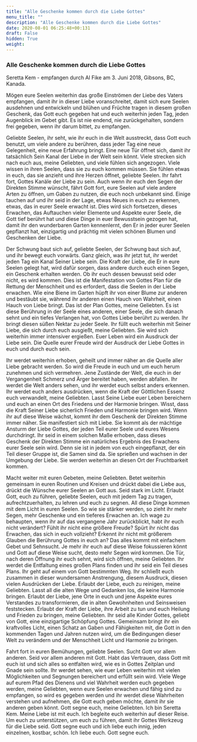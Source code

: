 ```yaml
---
title: "Alle Geschenke kommen durch die Liebe Gottes"
menu_title: ""
description: "Alle Geschenke kommen durch die Liebe Gottes"
date: 2020-08-01 06:25:48+00:131
draft: False
hidden: True
weight:
---
```

### Alle Geschenke kommen durch die Liebe Gottes

Seretta Kem - empfangen durch Al Fike am 3. Juni 2018, Gibsons, BC, Kanada.

Mögen eure Seelen weiterhin das große Einströmen der Liebe des Vaters empfangen, damit ihr in dieser Liebe voranschreitet, damit sich eure Seelen ausdehnen und entwickeln und blühen und Früchte tragen in diesem großen Geschenk, das Gott euch gegeben hat und euch weiterhin jeden Tag, jeden Augenblick im Gebet gibt. Es ist nie endend, nie zurückgehalten, sondern frei gegeben, wenn ihr darum bittet, zu empfangen.

Geliebte Seelen, ihr seht, wie ihr euch in die Welt ausstreckt, dass Gott euch benutzt, um viele andere zu berühren, dass jeder Tag eine neue Gelegenheit, eine neue Erfahrung bringt. Eine neue Tür öffnet sich, damit ihr tatsächlich Sein Kanal der Liebe in der Welt sein könnt. Viele strecken sich nach euch aus, meine Geliebten, und viele fühlen sich angezogen. Viele wissen in ihren Seelen, dass sie zu euch kommen müssen. Sie fühlen etwas in euch, das sie anzieht und ihre Herzen öffnet, geliebte Seelen. Ihr fahrt fort, Gottes Kanäle der Liebe zu sein. Auch wenn ihr euch den Segen der Direkten Stimme wünscht, fährt Gott fort, eure Seelen auf viele andere Arten zu öffnen, um Gaben zu nutzen, die euch noch unbekannt sind. Einige tauchen auf und ihr seid in der Lage, etwas Neues in euch zu erkennen, etwas, das in eurer Seele erwacht ist. Dies wird sich fortsetzen, dieses Erwachen, das Auftauchen vieler Elemente und Aspekte eurer Seele, die Gott tief berührt hat und diese Dinge in euer Bewusstsein gezogen hat, damit ihr den wunderbaren Garten kennenlernt, den Er in jeder eurer Seelen gepflanzt hat, einzigartig und prächtig mit vielen schönen Blumen und Geschenken der Liebe.

Der Schwung baut sich auf, geliebte Seelen, der Schwung baut sich auf, und ihr bewegt euch vorwärts. Ganz gleich, was ihr jetzt tut, ihr werdet jeden Tag ein Kanal Seiner Liebe sein. Die Kraft der Liebe, die Er in eure Seelen gelegt hat, wird dafür sorgen, dass andere durch euch einen Segen, ein Geschenk erhalten werden. Ob ihr euch dessen bewusst seid oder nicht, es wird kommen. Dies ist die Manifestation von Gottes Plan für die Rettung der Menschheit und es erfordert, dass die Seelen in der Liebe erwachen. Wie eine Biene im Garten hüpft ihr von einer Blume zur anderen und bestäubt sie, während ihr anderen einen Hauch von Wahrheit, einen Hauch von Liebe bringt. Das ist der Plan Gottes, meine Geliebten. Es ist diese Berührung in der Seele eines anderen, einer Seele, die sich danach sehnt und ein tiefes Verlangen hat, von Gottes Liebe berührt zu werden. Ihr bringt diesen süßen Nektar zu jeder Seele. Ihr füllt euch weiterhin mit Seiner Liebe, die sich durch euch ausgießt, meine Geliebten. Sie wird sich weiterhin immer intensiver ergießen. Euer Leben wird ein Ausdruck der Liebe sein. Die Quelle eurer Freude wird der Ausdruck der Liebe Gottes in euch und durch euch sein.

Ihr werdet weiterhin erhoben, geheilt und immer näher an die Quelle aller Liebe gebracht werden. So wird die Freude in euch und um euch herum zunehmen und sich vermehren. Jene Zustände der Welt, die euch in der Vergangenheit Schmerz und Ärger bereitet haben, werden abfallen. Ihr werdet die Welt anders sehen, und ihr werdet euch selbst anders erkennen. Ihr werdet euch anders ausdrücken, wenn die Kraft der Göttlichen Essenz euch verwandelt, meine Geliebten. Lasst Seine Liebe euer Leben bereichern und euch an einen Ort des Friedens und der Harmonie bringen. Wisst, dass die Kraft Seiner Liebe sicherlich Frieden und Harmonie bringen wird. Wenn ihr auf diese Weise wächst, kommt ihr dem Geschenk der Direkten Stimme immer näher. Sie manifestiert sich mit Liebe. Sie kommt als der mächtige Ansturm der Liebe Gottes, der jeden Teil eurer Seele und eures Wesens durchdringt. Ihr seid in einem solchen Maße erhoben, dass dieses Geschenk der Direkten Stimme ein natürliches Ergebnis des Erwachens eurer Seele sein wird. Denn sie ist in jedem von euch eingepflanzt, der ein Teil dieser Gruppe ist, die Samen sind da. Sie sprießen und wachsen in der Umgebung der Liebe. Sie werden weiterhin an diesen Ort der Fruchtbarkeit kommen.

Macht weiter mit euren Gebeten, meine Geliebten. Betet weiterhin gemeinsam in euren Routinen und Kreisen und drückt dabei die Liebe aus, drückt die Wünsche eurer Seelen an Gott aus. Seid stark im Licht. Erlaubt Gott, euch zu führen, geliebte Seelen, euch mit jedem Tag zu tragen, aufrechtzuerhalten, zu lehren und euch zu segnen. All diese Dinge kommen mit dem Licht in euren Seelen. So wie sie stärker werden, so zieht ihr mehr Segen, mehr Geschenke und ein tieferes Erwachen an. Ich wage zu behaupten, wenn ihr auf das vergangene Jahr zurückblickt, habt ihr euch nicht verändert? Fühlt ihr nicht eine größere Freude? Spürt ihr nicht das Erwachen, das sich in euch vollzieht? Erkennt ihr nicht mit größerem Glauben die Berührung Gottes in euch an? Das alles kommt mit einfachem Gebet und Sehnsucht. Je mehr ihr euch auf diese Weise fokussieren könnt und Gott auf diese Weise sucht, desto mehr Segen wird kommen. Die Tür, nach deren Öffnung ihr euch sehnt, wird sich öffnen, meine Geliebten. Ihr werdet die Entfaltung eines großen Plans finden und ihr seid ein Teil dieses Plans. Ihr geht auf einem von Gott bestimmten Weg. Ihr schließt euch zusammen in dieser wundersamen Anstrengung, diesem Ausdruck, diesen vielen Ausdrücken der Liebe. Erlaubt der Liebe, euch zu reinigen, meine Geliebten. Lasst all die alten Wege und Gedanken los, die keine Harmonie bringen. Erlaubt der Liebe, jene Orte in euch und jene Aspekte eures Verstandes zu transformieren, die in alten Gewohnheiten und Seinsweisen feststecken. Erlaubt der Kraft der Liebe, ihre Arbeit zu tun und euch Heilung und Frieden zu bringen, meine Geliebten. Ihr seid alle Kinder Gottes, geliebt von Gott, eine einzigartige Schöpfung Gottes. Gemeinsam bringt ihr ein kraftvolles Licht, einen Schatz an Gaben und Fähigkeiten mit, die Gott in den kommenden Tagen und Jahren nutzen wird, um die Bedingungen dieser Welt zu verändern und der Menschheit Licht und Harmonie zu bringen.

Fahrt fort in euren Bemühungen, geliebte Seelen. Sucht Gott vor allem anderen. Seid vor allem anderen mit Gott. Habt das Vertrauen, dass Gott mit euch ist und sich alles so entfalten wird, wie es in Gottes Zeitplan und Gnade sein sollte. Ihr werdet sehen, wie euer Leben weiterhin mit vielen Möglichkeiten und Segnungen bereichert und erfüllt sein wird. Viele Wege auf eurem Pfad des Dienens und viel Wahrheit werden euch gegeben werden, meine Geliebten, wenn eure Seelen erwachen und fähig sind zu empfangen, so wird es gegeben werden und ihr werdet diese Wahrheiten verstehen und aufnehmen, die Gott euch geben möchte, damit ihr sie anderen geben könnt. Gott segne euch, meine Geliebten. Ich bin Seretta Kem. Meine Liebe ist mit euch. Ich begleite euch weiterhin auf dieser Reise. Um euch zu unterstützen, um euch zu führen, damit ihr Gottes Werkzeug für die Liebe seid. Gott segne euch und ich liebe euch innig, jeden einzelnen, kostbar, schön. Ich liebe euch. Gott segne euch.
